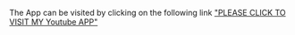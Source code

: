 The App can be visited by clicking on the following link ["PLEASE CLICK TO VISIT MY Youtube APP"](https://vijayenthran.github.io/YoutubeApp/)
